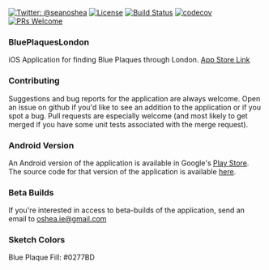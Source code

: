 [![Twitter: @seanoshea](https://img.shields.io/badge/contact-@seanoshea-blue.svg?style=flat)](https://twitter.com/seanoshea)
[![License](http://img.shields.io/badge/license-BSD-green.svg?style=flat)](https://github.com/seanoshea/BluePlaquesLondon/blob/master/LICENSE)
[![Build Status](https://travis-ci.org/seanoshea/BluePlaquesLondon.svg?branch=develop)](https://travis-ci.org/seanoshea/BluePlaquesLondon)
[![codecov](https://codecov.io/gh/seanoshea/BluePlaquesLondon/branch/develop/graph/badge.svg)](https://codecov.io/gh/seanoshea/BluePlaquesLondon)
[![PRs Welcome](https://img.shields.io/badge/prs-welcome-brightgreen.svg?style=flat-square)](http://makeapullrequest.com)
### BluePlaquesLondon
iOS Application for finding Blue Plaques through London. [App Store Link](http://www.appstore.com/seanoshea)

### Contributing
Suggestions and bug reports for the application are always welcome. Open an issue on github if you'd like to see an addition to the application or if you spot a bug. Pull requests are especially welcome (and most likely to get merged if you have some unit tests associated with the merge request).

### Android Version
An Android version of the application is available in Google's [Play Store](http://play.google.com/store/apps/details?id=com.upwardsnorthwards.blueplaqueslondon). The source code for that version of the application is available [here](http://github.com/seanoshea/BluePlaquesLondon-Android).

### Beta Builds
If you're interested in access to beta-builds of the application, send an email to oshea.ie@gmail.com

### Sketch Colors
Blue Plaque Fill: #0277BD
